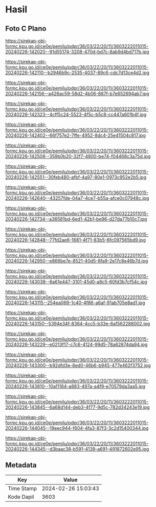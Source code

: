# Hasil

## Foto C Plano

https://sirekap-obj-formc.kpu.go.id/ce0e/pemilu/pdpr/36/03/22/20/11/3603222011015-20240226-142020--91d55174-3208-470d-bd7c-8ab9d4bd717b.jpg

https://sirekap-obj-formc.kpu.go.id/ce0e/pemilu/pdpr/36/03/22/20/11/3603222011015-20240226-142110--b2946b9c-2535-4037-89c6-cdc7d13ce4d2.jpg

https://sirekap-obj-formc.kpu.go.id/ce0e/pemilu/pdpr/36/03/22/20/11/3603222011015-20240226-142156--a426ac59-58d2-4b06-887f-b7e652694ab7.jpg

https://sirekap-obj-formc.kpu.go.id/ce0e/pemilu/pdpr/36/03/22/20/11/3603222011015-20240226-142323--4cff5c24-5523-4f5c-b5c8-cc447a601b4f.jpg

https://sirekap-obj-formc.kpu.go.id/ce0e/pemilu/pdpr/36/03/22/20/11/3603222011015-20240226-142402--66f757e2-7ffe-4952-8dc4-25e41504c817.jpg

https://sirekap-obj-formc.kpu.go.id/ce0e/pemilu/pdpr/36/03/22/20/11/3603222011015-20240226-142508--359b0b20-32f7-4800-be74-f04468c3a75d.jpg

https://sirekap-obj-formc.kpu.go.id/ce0e/pemilu/pdpr/36/03/22/20/11/3603222011015-20240226-142551--30feb480-afbf-4a97-80e1-0973c952e2b5.jpg

https://sirekap-obj-formc.kpu.go.id/ce0e/pemilu/pdpr/36/03/22/20/11/3603222011015-20240226-142640--43257fde-04a7-4ce7-b55a-afce0c07948c.jpg

https://sirekap-obj-formc.kpu.go.id/ce0e/pemilu/pdpr/36/03/22/20/11/3603222011015-20240226-142734--a36581bd-6ed1-42b1-be96-d27da77b10c7.jpg

https://sirekap-obj-formc.kpu.go.id/ce0e/pemilu/pdpr/36/03/22/20/11/3603222011015-20240226-142848--77fd2ae6-1681-4f71-83b5-6fc097565bd9.jpg

https://sirekap-obj-formc.kpu.go.id/ce0e/pemilu/pdpr/36/03/22/20/11/3603222011015-20240226-142950--e866be7e-8521-40d5-8fa9-2e17c8e46b7d.jpg

https://sirekap-obj-formc.kpu.go.id/ce0e/pemilu/pdpr/36/03/22/20/11/3603222011015-20240226-143038--6a61e447-3101-45d0-a8c5-60fd3b7cf54c.jpg

https://sirekap-obj-formc.kpu.go.id/ce0e/pemilu/pdpr/36/03/22/20/11/3603222011015-20240226-143115--254ea069-1c40-4f86-a6af-91ab705e8ad1.jpg

https://sirekap-obj-formc.kpu.go.id/ce0e/pemilu/pdpr/36/03/22/20/11/3603222011015-20240226-143150--5394e34f-8364-4cc5-b33e-6a1562288002.jpg

https://sirekap-obj-formc.kpu.go.id/ce0e/pemilu/pdpr/36/03/22/20/11/3603222011015-20240226-143229--e0213f17-c7c6-4124-99d5-78a62874da94.jpg

https://sirekap-obj-formc.kpu.go.id/ce0e/pemilu/pdpr/36/03/22/20/11/3603222011015-20240226-143300--b92dfd3e-8ed0-46b6-b945-477e462f3752.jpg

https://sirekap-obj-formc.kpu.go.id/ce0e/pemilu/pdpr/36/03/22/20/11/3603222011015-20240226-143810--10a11164-a883-497a-a4f9-e70579da3aa5.jpg

https://sirekap-obj-formc.kpu.go.id/ce0e/pemilu/pdpr/36/03/22/20/11/3603222011015-20240226-143845--6a68d144-deb3-4f77-9d5c-782d34243e19.jpg

https://sirekap-obj-formc.kpu.go.id/ce0e/pemilu/pdpr/36/03/22/20/11/3603222011015-20240226-144045--19eec944-f604-4fa3-87f3-3c2d15400344.jpg

https://sirekap-obj-formc.kpu.go.id/ce0e/pemilu/pdpr/36/03/22/20/11/3603222011015-20240226-144345--d3baac38-b591-4139-a691-491872602e95.jpg


## Metadata

| Key        | Value               |
| ---------- | ------------------- |
| Time Stamp | 2024-02-26 15:03:43 |
| Kode Dapil | 3603                |




